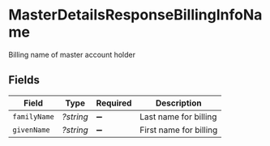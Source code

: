 # MasterDetailsResponseBillingInfoName

Billing name of master account holder


## Fields

| Field                  | Type                   | Required               | Description            |
| ---------------------- | ---------------------- | ---------------------- | ---------------------- |
| `familyName`           | *?string*              | :heavy_minus_sign:     | Last name for billing  |
| `givenName`            | *?string*              | :heavy_minus_sign:     | First name for billing |